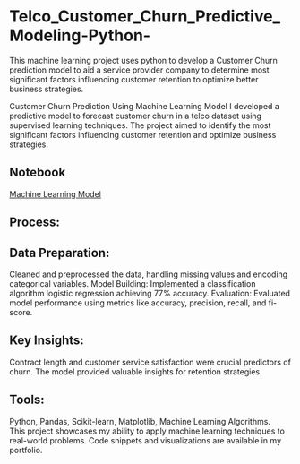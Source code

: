 # Telco_Customer_Churn_Predictive_Modeling-Python-
This machine learning project uses python to develop a Customer Churn prediction model to aid a service provider company to determine most significant factors influencing customer retention to optimize better business strategies.  

Customer Churn Prediction Using Machine Learning Model
I developed a predictive model to forecast customer churn in a telco dataset using supervised learning techniques. The project aimed to identify the most significant factors influencing
customer retention and optimize business strategies.

## Notebook
<a href="https://github.com/craftAnalyst/Telco_Customer_Churn_Predictive_Modeling-Python-/blob/main/Untitled26.ipynb.ipynb">Machine Learning Model</a> 

## Process:
## Data Preparation: 
Cleaned and preprocessed the data, handling missing values and encoding categorical variables.
Model Building: Implemented a classification algorithm logistic regression achieving 77% accuracy.
Evaluation: Evaluated model performance using metrics like accuracy, precision, recall, and fi-score.

## Key Insights: 
Contract length and customer service satisfaction were crucial predictors of churn. The model provided valuable insights for retention strategies.  
## Tools: 
Python, Pandas, Scikit-learn, Matplotlib, Machine Learning Algorithms.  
This project showcases my ability to apply machine learning techniques to real-world problems. Code snippets and visualizations are available in my portfolio.



